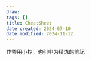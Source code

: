```yaml
---
draw:
tags: []
title: CheatSheet
date created: 2024-07-10
date modified: 2024-11-12
---
```


作弊用小抄，也引申为精炼的笔记
